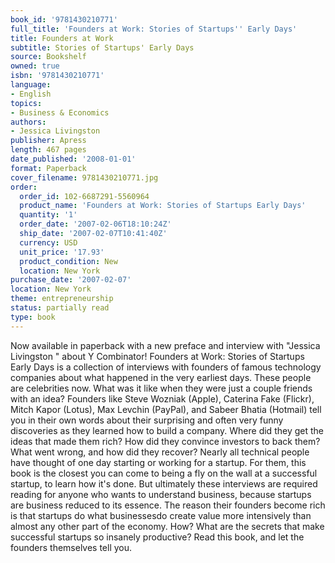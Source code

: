 ```yaml
---
book_id: '9781430210771'
full_title: 'Founders at Work: Stories of Startups'' Early Days'
title: Founders at Work
subtitle: Stories of Startups' Early Days
source: Bookshelf
owned: true
isbn: '9781430210771'
language:
- English
topics:
- Business & Economics
authors:
- Jessica Livingston
publisher: Apress
length: 467 pages
date_published: '2008-01-01'
format: Paperback
cover_filename: 9781430210771.jpg
order:
  order_id: 102-6687291-5560964
  product_name: 'Founders at Work: Stories of Startups Early Days'
  quantity: '1'
  order_date: '2007-02-06T18:10:24Z'
  ship_date: '2007-02-07T10:41:40Z'
  currency: USD
  unit_price: '17.93'
  product_condition: New
  location: New York
purchase_date: '2007-02-07'
location: New York
theme: entrepreneurship
status: partially read
type: book
---
```

Now available in paperback with a new preface and interview with "Jessica Livingston " about Y Combinator!
Founders at Work: Stories of Startups Early Days is a collection of interviews with founders of famous technology companies about what happened in the very earliest days. These people are celebrities now. What was it like when they were just a couple friends with an idea? Founders like Steve Wozniak (Apple), Caterina Fake (Flickr), Mitch Kapor (Lotus), Max Levchin (PayPal), and Sabeer Bhatia (Hotmail) tell you in their own words about their surprising and often very funny discoveries as they learned how to build a company.
Where did they get the ideas that made them rich? How did they convince investors to back them? What went wrong, and how did they recover?
Nearly all technical people have thought of one day starting or working for a startup. For them, this book is the closest you can come to being a fly on the wall at a successful startup, to learn how it's done.
But ultimately these interviews are required reading for anyone who wants to understand business, because startups are business reduced to its essence. The reason their founders become rich is that startups do what businessesdo create value more intensively than almost any other part of the economy. How? What are the secrets that make successful startups so insanely productive? Read this book, and let the founders themselves tell you.
